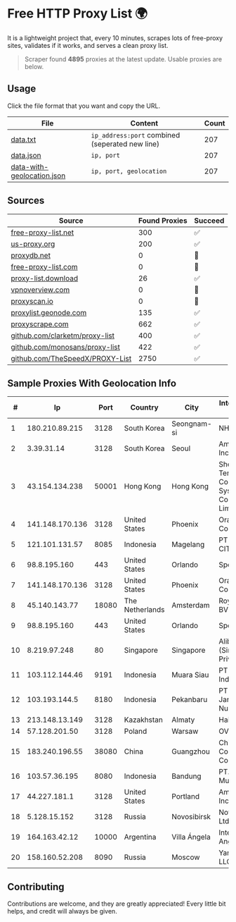 
# Free HTTP Proxy List 🌍

It is a lightweight project that, every 10 minutes, scrapes lots of free-proxy sites, validates if it works, and serves a clean proxy list.


> Scraper found **4895** proxies at the latest update. Usable proxies are below.

## Usage

Click the file format that you want and copy the URL.


|File|Content|Count|
|----|-------|-----|
|[data.txt](https://raw.githubusercontent.com/themiralay/Proxy-List-World/master/data.txt)|`ip_address:port` combined (seperated new line)|207|
|[data.json](https://raw.githubusercontent.com/themiralay/Proxy-List-World/master/data.json)|`ip, port`|207|
|[data-with-geolocation.json](https://raw.githubusercontent.com/themiralay/Proxy-List-World/master/data-with-geolocation.json)|`ip, port, geolocation`|207|

## Sources

|Source|Found Proxies|Succeed|
|------|-------------|-------|
|[free-proxy-list.net](https://free-proxy-list.net)|300|✅|
|[us-proxy.org](https://www.us-proxy.org)|200|✅|
|[proxydb.net](http://proxydb.net)|0|🚫|
|[free-proxy-list.com](https://free-proxy-list.com/?page=&port=&type%5B%5D=http&type%5B%5D=https&up_time=0&search=Search)|0|🚫|
|[proxy-list.download](https://www.proxy-list.download/HTTP)|26|✅|
|[vpnoverview.com](https://vpnoverview.com/privacy/anonymous-browsing/free-proxy-servers)|0|🚫|
|[proxyscan.io](https://www.proxyscan.io)|0|🚫|
|[proxylist.geonode.com](https://proxylist.geonode.com/api/proxy-list?limit=300&page=1&sort_by=lastChecked&sort_type=desc&protocols=http,https)|135|✅|
|[proxyscrape.com](https://api.proxyscrape.com/v2/?request=displayproxies&protocol=http&timeout=10000&country=all&ssl=all&anonymity=all)|662|✅|
|[github.com/clarketm/proxy-list](https://raw.githubusercontent.com/clarketm/proxy-list/master/proxy-list-raw.txt)|400|✅|
|[github.com/monosans/proxy-list](https://raw.githubusercontent.com/monosans/proxy-list/main/proxies/http.txt)|422|✅|
|[github.com/TheSpeedX/PROXY-List](https://raw.githubusercontent.com/TheSpeedX/PROXY-List/master/http.txt)|2750|✅|


## Sample Proxies With Geolocation Info

|#|Ip|Port|Country|City|Internet Service Provider|
|-|--|----|-------|----|-------------------------|
|1|180.210.89.215|3128|South Korea|Seongnam-si|NHNCLOUD|
|2|3.39.31.14|3128|South Korea|Seoul|Amazon.com, Inc.|
|3|43.154.134.238|50001|Hong Kong|Hong Kong|Shenzhen Tencent Computer Systems Company Limited|
|4|141.148.170.136|3128|United States|Phoenix|Oracle Corporation|
|5|121.101.131.57|8085|Indonesia|Magelang|PT SELARAS CITRA TERABIT|
|6|98.8.195.160|443|United States|Orlando|Spectrum|
|7|141.148.170.136|3128|United States|Phoenix|Oracle Corporation|
|8|45.140.143.77|18080|The Netherlands|Amsterdam|RoyaleHosting BV|
|9|98.8.195.160|443|United States|Orlando|Spectrum|
|10|8.219.97.248|80|Singapore|Singapore|Alibaba Cloud (Singapore) Private Limited|
|11|103.112.144.46|9191|Indonesia|Muara Siau|PT Phinisi Media Indonesia|
|12|103.193.144.5|8180|Indonesia|Pekanbaru|PT Lintas Jaringan Nusantara|
|13|213.148.13.149|3128|Kazakhstan|Almaty|Haicom Limited|
|14|57.128.201.50|3128|Poland|Warsaw|OVH SAS|
|15|183.240.196.55|38080|China|Guangzhou|China Mobile Communications Corporation|
|16|103.57.36.195|8080|Indonesia|Bandung|PT. Cemerlang Multimedia|
|17|44.227.181.1|3128|United States|Portland|Amazon.com, Inc.|
|18|5.128.15.152|3128|Russia|Novosibirsk|Novotelecom Ltd|
|19|164.163.42.12|10000|Argentina|Villa Ángela|Interret Villa Angela SRL|
|20|158.160.52.208|8090|Russia|Moscow|Yandex.Cloud LLC|



## Contributing

Contributions are welcome, and they are greatly appreciated! Every
little bit helps, and credit will always be given.

